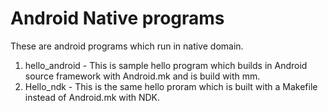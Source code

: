 # Android Native programs 

These are android programs which run in native domain.

1. hello_android - This is sample hello program which builds in Android source framework with Android.mk and is build with mm.
2. Hello_ndk - This is the same hello proram which is built with a Makefile instead of Android.mk with NDK.

